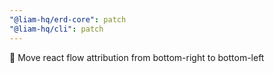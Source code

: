 ```yaml
---
"@liam-hq/erd-core": patch
"@liam-hq/cli": patch
---
```


💄 Move react flow attribution from bottom-right to bottom-left
